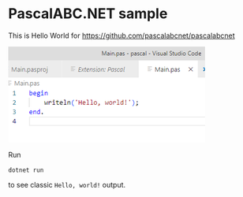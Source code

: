 PascalABC.NET sample
================

This is Hello World for https://github.com/pascalabcnet/pascalabcnet

![image](img/editor.png)

Run
```
dotnet run
```

to see classic `Hello, world!` output.

